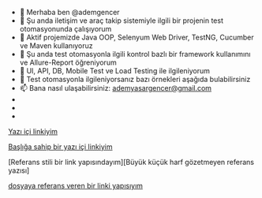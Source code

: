 - 👋 Merhaba ben @ademgencer
- 🌱 Şu anda iletişim ve araç takip sistemiyle ilgili bir projenin test otomasyonunda çalışıyorum
- 🔭 Aktif projemizde Java OOP, Selenyum Web Driver, TestNG, Cucumber ve Maven kullanıyoruz
- 💞️ Şu anda test otomasyonla ilgili kontrol bazlı bir framework kullanımını ve Allure-Report öğreniyorum
- 👀 UI, API, DB, Mobile Test ve Load Testing ile ilgileniyorum
- 👯 Test otomasyonla ilgileniyorsanız bazı örnekleri aşağıda bulabilirsiniz
- 📫 Bana nasıl ulaşabilirsiniz: ademyasargencer@gmail.com
- 
- 
- 
[Yazı içi linkiyim](https://www.google.com)

[Başlığa sahip bir yazı içi linkiyim](https://www.google.com "Google Anasayfa")

[Referans stili bir link yapısındayım][Büyük küçük harf gözetmeyen referans yazısı]

[dosyaya referans veren bir linki yapısıyım](../blob/master/LICENSE)

